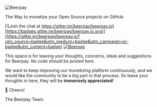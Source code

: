 ![Beerpay](https://beerpay.io/img/logo.svg)

The Way to monetize your Open Source projects on GitHub

[![Join the chat at https://gitter.im/beerpay/beerpay.io](https://badges.gitter.im/beerpay/beerpay.io.svg)](https://gitter.im/beerpay/beerpay.io?utm_source=badge&utm_medium=badge&utm_campaign=pr-badge&utm_content=badge)
[![Beerpay](https://beerpay.io/beerpay/beerpay.io/badge.svg?style=flat-square)](https://beerpay.io/beerpay/beerpay.io)

This space is for leaving your thoughts, concerns, ideas and suggestions for Beerpay. *No code should be posted here*.

We want to keep improving our monetizing platform continuously, and we would like the  community to be a big part in that process. So leave your thoughts in here, they will be **immensely appreciated**!

:beers: Cheers!

The Beerpay Team.
